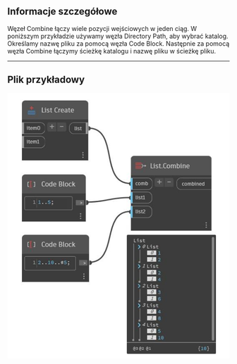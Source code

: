 ## Informacje szczegółowe
Węzeł Combine łączy wiele pozycji wejściowych w jeden ciąg. W poniższym przykładzie używamy węzła Directory Path, aby wybrać katalog. Określamy nazwę pliku za pomocą węzła Code Block. Następnie za pomocą węzła Combine łączymy ścieżkę katalogu i nazwę pliku w ścieżkę pliku.
___
## Plik przykładowy

![Combine](./CoreNodeModels.HigherOrder.Combine_img.jpg)

